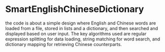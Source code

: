# SmartEnglishChineseDictionary
the code is about a simple design where English and Chinese words are loaded from a file, stored in lists and a dictionary, and then searched and displayed based on user input. The key algorithms used are regular expression splitting for data loading, string matching for word search, and dictionary mapping for retrieving Chinese counterparts.
